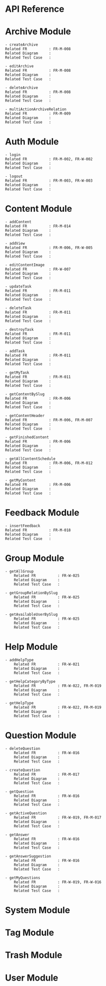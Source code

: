 # API Reference


# Archive Module
    - createArchive 
    Related FR          : FR-M-008
    Related Diagram     : 
    Related Test Case   :

    - editArchive 
    Related FR          : FR-M-008
    Related Diagram     : 
    Related Test Case   :

    - deleteArchive
    Related FR          : FR-M-008
    Related Diagram     : 
    Related Test Case   :

    - multiActionArchiveRelation
    Related FR          : FR-M-009
    Related Diagram     : 
    Related Test Case   :

# Auth Module
    - login
    Related FR          : FR-M-002, FR-W-002
    Related Diagram     : 
    Related Test Case   :

    - logout 
    Related FR          : FR-M-003, FR-W-003
    Related Diagram     : 
    Related Test Case   :

# Content Module
    - addContent
    Related FR          : FR-M-014
    Related Diagram     : 
    Related Test Case   :

    - addView
    Related FR          : FR-M-006, FR-W-005
    Related Diagram     : 
    Related Test Case   :

    - editContentImage
    Related FR          : FR-W-007
    Related Diagram     : 
    Related Test Case   :

    - updateTask
    Related FR          : FR-M-011
    Related Diagram     : 
    Related Test Case   :

    - deleteTask
    Related FR          : FR-M-011
    Related Diagram     : 
    Related Test Case   :

    - destroyTask
    Related FR          : FR-M-011
    Related Diagram     : 
    Related Test Case   :

    - addTask
    Related FR          : FR-M-011
    Related Diagram     : 
    Related Test Case   :

    - getMyTask
    Related FR          : FR-M-011
    Related Diagram     : 
    Related Test Case   :

    - getContentBySlug
    Related FR          : FR-M-006
    Related Diagram     : 
    Related Test Case   :

    - getContentHeader
    Related FR          : FR-M-006, FR-M-007
    Related Diagram     : 
    Related Test Case   :

    - getFinishedContent
    Related FR          : FR-M-006
    Related Diagram     : 
    Related Test Case   :

    - getAllContentSchedule
    Related FR          : FR-M-006, FR-M-012
    Related Diagram     : 
    Related Test Case   :

    - getMyContent
    Related FR          : FR-M-006
    Related Diagram     : 
    Related Test Case   :

# Feedback Module
    - insertFeedback
    Related FR          : FR-M-018
    Related Diagram     : 
    Related Test Case   :

# Group Module
    - getAllGroup
        Related FR          : FR-W-025
        Related Diagram     : 
        Related Test Case   :

    - getGroupRelationBySlug
        Related FR          : FR-W-025
        Related Diagram     : 
        Related Test Case   :

    - getAvailableUserBySlug
        Related FR          : FR-W-025
        Related Diagram     : 
        Related Test Case   :

# Help Module
    - addHelpType
        Related FR          : FR-W-021
        Related Diagram     : 
        Related Test Case   :

    - getHelpCategoryByType
        Related FR          : FR-W-022, FR-M-019
        Related Diagram     : 
        Related Test Case   :

    - getHelpType
        Related FR          : FR-W-022, FR-M-019
        Related Diagram     : 
        Related Test Case   :

# Question Module
    - deleteQuestion
        Related FR          : FR-W-016
        Related Diagram     : 
        Related Test Case   :

    - createQuestion
        Related FR          : FR-M-017
        Related Diagram     : 
        Related Test Case   :

    - getQuestion
        Related FR          : FR-W-016
        Related Diagram     : 
        Related Test Case   :

    - getActiveQuestion
        Related FR          : FR-W-019, FR-M-017
        Related Diagram     : 
        Related Test Case   :

    - getAnswer
        Related FR          : FR-W-016
        Related Diagram     : 
        Related Test Case   :

    - getAnswerSuggestion
        Related FR          : FR-W-016
        Related Diagram     : 
        Related Test Case   :

    - getMyQuestions
        Related FR          : FR-W-019, FR-W-016
        Related Diagram     : 
        Related Test Case   :

# System Module

# Tag Module

# Trash Module

# User Module